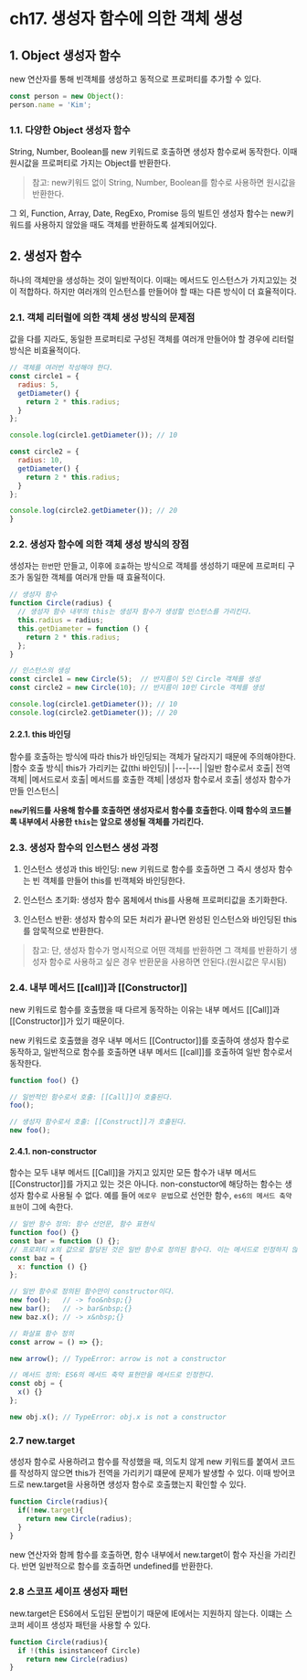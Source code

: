 # ch17. 생성자 함수에 의한 객체 생성

## 1. Object 생성자 함수
new 연산자를 통해 빈객체를 생성하고 동적으로 프로퍼티를 추가할 수 있다.
```js
const person = new Object():
person.name = 'Kim';
```

### 1.1. 다양한 Object 생성자 함수
String, Number, Boolean를 new 키워드로 호출하면 생성자 함수로써 동작한다. 이때 원시값을 프로퍼티로 가지는 Object를 반환한다.

> 참고: new키워드 없이 String, Number, Boolean를 함수로 사용하면 원시값을 반환한다.

그 외, Function, Array, Date, RegExo, Promise 등의 빌트인 생성자 함수는 new키워드를 사용하지 않았을 때도 객체를 반환하도록 설계되어있다.

## 2. 생성자 함수
하나의 객체만을 생성하는 것이 일반적이다. 이때는 메서드도 인스턴스가 가지고있는 것이 적합하다. 하지만 여러개의 인스턴스를 만들어야 할 때는 다른 방식이 더 효율적이다.
### 2.1. 객체 리터럴에 의한 객체 생성 방식의 문제점
값을 다를 지라도, 동일한 프로퍼티로 구성된 객체를 여러개 만들어야 할 경우에 리터럴 방식은 비효율적이다.
```js
// 객체를 여러번 작성해야 한다.
const circle1 = {
  radius: 5,
  getDiameter() {
    return 2 * this.radius;
  }
};

console.log(circle1.getDiameter()); // 10

const circle2 = {
  radius: 10,
  getDiameter() {
    return 2 * this.radius;
  }
};

console.log(circle2.getDiameter()); // 20
}
```

### 2.2. 생성자 함수에 의한 객체 생성 방식의 장점

생성자는 `한번`만 만들고, 이후에 `호출`하는 방식으로 객체를 생성하기 때문에 프로퍼티 구조가 동일한 객체를 여러개 만들 때 효율적이다.

```js
// 생성자 함수
function Circle(radius) {
  // 생성자 함수 내부의 this는 생성자 함수가 생성할 인스턴스를 가리킨다.
  this.radius = radius;
  this.getDiameter = function () {
    return 2 * this.radius;
  };
}

// 인스턴스의 생성
const circle1 = new Circle(5);  // 반지름이 5인 Circle 객체를 생성
const circle2 = new Circle(10); // 반지름이 10인 Circle 객체를 생성

console.log(circle1.getDiameter()); // 10
console.log(circle2.getDiameter()); // 20
```

#### 2.2.1. this 바인딩
함수를 호출하는 방식에 따라 this가 바인딩되는 객체가 달라지기 때문에 주의해야한다.
|함수 호출 방식| this가 가리키는 값(thi 바인딩)|
|---|---|
|일반 함수로서 호출| 전역 객체|
|메서드로서 호출| 메서드를 호출한 객체|
|생성자 함수로서 호출| 생성자 함수가 만들 인스턴스|

**`new`키워드를 사용해 함수를 호출하면 생성자로서 함수를 호출한다. 이때 함수의 코드블록 내부에서 사용한 `this`는 앞으로 생성될 객체를 가리킨다.**

### 2.3. 생성자 함수의 인스턴스 생성 과정
1. 인스턴스 생성과 this 바인딩: new 키워드로 함수를 호출하면 그 즉시 생성자 함수는 빈 객체를 만들어 this를 빈객체와 바인딩한다.

2. 인스턴스 초기화: 생성자 함수 몸체에서 this를 사용해 프로퍼티값을 초기화한다.

3. 인스턴스 반환: 생성자 함수의 모든 처리가 끝나면 완성된 인스턴스와 바인딩된 this를 암묵적으로 반환한다.

> 참고: 단, 생성자 함수가 명시적으로 어떤 객체를 반환하면 그 객체를 반환하기 생성자 함수로 사용하고 싶은 경우 반환문을 사용하면 안된다.(원시값은 무시됨)

### 2.4. 내부 메서드 [[call]]과 [[Constructor]]

new 키워드로 함수를 호출했을 때 다르게 동작하는 이유는 내부 메서드 [[Call]]과 [[Constructor]]가 있기 때문이다.

new 키워드로 호출했을 경우 내부 메서드 [[Contructor]]를 호출하여 생성자 함수로 동작하고, 일반적으로 함수를 호출하면 내부 메서드 [[call]]를 호출하여 일반 함수로서 동작한다.


```js
function foo() {}

// 일반적인 함수로서 호출: [[Call]]이 호출된다.
foo();

// 생성자 함수로서 호출: [[Construct]]가 호출된다.
new foo();
```

#### 2.4.1. non-constructor

함수는 모두 내부 메서드 [[Call]]을 가지고 있지만 모든 함수가 내부 메서드 [[Constructor]]를 가지고 있는 것은 아니다. non-constuctor에 해당하는 함수는 생성자 함수로 사용될 수 없다. 예를 들어 `에로우 문법`으로 선언한 함수, `es6의 메서드 축약 표현`이 그에 속한다.

```js
// 일반 함수 정의: 함수 선언문, 함수 표현식
function foo() {}
const bar = function () {};
// 프로퍼티 x의 값으로 할당된 것은 일반 함수로 정의된 함수다. 이는 메서드로 인정하지 않는다.
const baz = {
  x: function () {}
};

// 일반 함수로 정의된 함수만이 constructor이다.
new foo();   // -> foo&nbsp;{}
new bar();   // -> bar&nbsp;{}
new baz.x(); // -> x&nbsp;{}

// 화살표 함수 정의
const arrow = () => {};

new arrow(); // TypeError: arrow is not a constructor

// 메서드 정의: ES6의 메서드 축약 표현만을 메서드로 인정한다.
const obj = {
  x() {}
};

new obj.x(); // TypeError: obj.x is not a constructor
```

### 2.7 new.target

생성자 함수로 사용하려고 함수를 작성했을 때, 의도치 않게 new 키워드를 붙여서 코드를 작성하지 않으면 this가 전역을 가리키기 떄문에 문제가 발생할 수 있다. 이때 방어코드로 new.target을 사용하면 생성자 함수로 호출했는지 확인할 수 있다.

```js
function Circle(radius){
  if(!new.target){
    return new Circle(radius);
  }
}
```
new 연산자와 함께 함수를 호출하면, 함수 내부에서 new.target이 함수 자신을 가리킨다. 반면 일반적으로 함수를 호출하면 undefined를 반환한다.

### 2.8 스코프 세이프 생성자 패턴
new.target은 ES6에서 도입된 문법이기 때문에 IE에서는 지원하지 않는다. 이떄는 스코퍼 세이프 생성자 패턴을 사용할 수 있다.

```js
function Circle(radius){
  if !(this isinstanceof Circle)
    return new Circle(radius)
}
```